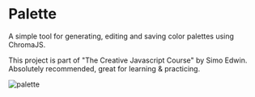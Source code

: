 # Palette

A simple tool for generating, editing and saving color palettes using ChromaJS. 

This project is part of "The Creative Javascript Course" by Simo Edwin. Absolutely recommended, great for learning & practicing.

![palette](https://drive.google.com/uc?export=download&id=1qUaD8CK6AmFBg5Ybg22W_TFviJWWKrjT)
